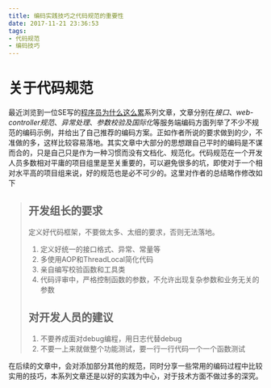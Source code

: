 ```yaml
---
title: 编码实践技巧之代码规范的重要性
date: 2017-11-21 23:36:53
tags: 
- 代码规范
- 编码技巧
---
```

# 关于代码规范
最近浏览到一位SE写的[程序员为什么这么累](https://github.com/xwjie/PLMCodeTemplate)系列文章，文章分别在*接口*、*web-controller规范*、*异常处理*、*参数校验及国际化*等服务端编码方面列举了不少不规范的编码示例，并给出了自己推荐的编码方案。正如作者所说的要求做到的少，不准做的多，这样比较容易落地。其实文章中大部分的思想跟自己平时的编码是不谋而合的，只是自己只是作为一种习惯而没有文档化、规范化。代码规范在一个开发人员多数相对平庸的项目组里是至关重要的，可以避免很多的坑，即使对于一个相对水平高的项目组来说，好的规范也是必不可少的。这里对作者的总结略作修改如下

> ## 开发组长的要求
>
> 定义好代码框架，不要做太多、太细的要求，否则无法落地。
>
> 1. 定义好统一的接口格式、异常、常量等
> 2. 多使用AOP和ThreadLocal简化代码
> 3. 亲自编写校验函数和工具类
> 4. 代码评审中，严格控制函数的参数，不允许出现复杂参数和业务无关的参数
>
> ## 对开发人员的建议
>
> 1. 不要养成面对debug编程，用日志代替debug
> 2. 不要一上来就做整个功能测试，要一行一行代码一个一个函数测试
>

在后续的文章中，会对添加部分其他的规范，同时分享一些常用的编码过程中比较实用的技巧，本系列文章还是以好的实践为中心，对于技术方面不做过多的深究。
